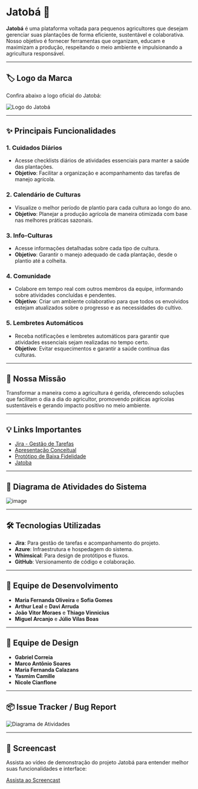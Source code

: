 # Jatobá 🌱

**Jatobá** é uma plataforma voltada para pequenos agricultores que desejam gerenciar suas plantações de forma eficiente, sustentável e colaborativa. Nosso objetivo é fornecer ferramentas que organizam, educam e maximizam a produção, respeitando o meio ambiente e impulsionando a agricultura responsável.

---

## 🏷️ Logo da Marca

Confira abaixo a logo oficial do Jatobá:

![Logo do Jatobá]([link_para_logo_aqui](https://github-production-user-asset-6210df.s3.amazonaws.com/124153233/377164702-172c0959-5256-432d-9da5-8b9aacd33b3d.jpg?X-Amz-Algorithm=AWS4-HMAC-SHA256&X-Amz-Credential=AKIAVCODYLSA53PQK4ZA%2F20241017%2Fus-east-1%2Fs3%2Faws4_request&X-Amz-Date=20241017T222504Z&X-Amz-Expires=300&X-Amz-Signature=b6b3dff443501587b4095ef60db0ef8657818663ab1f9601e9d0cca0daa3f101&X-Amz-SignedHeaders=host))

---

## ✨ Principais Funcionalidades

### 1. **Cuidados Diários**
  - Acesse checklists diários de atividades essenciais para manter a saúde das plantações.
  - **Objetivo**: Facilitar a organização e acompanhamento das tarefas de manejo agrícola.

### 2. **Calendário de Culturas**
  - Visualize o melhor período de plantio para cada cultura ao longo do ano.
  - **Objetivo**: Planejar a produção agrícola de maneira otimizada com base nas melhores práticas sazonais.

### 3. **Info-Culturas**
  - Acesse informações detalhadas sobre cada tipo de cultura.
  - **Objetivo**: Garantir o manejo adequado de cada plantação, desde o plantio até a colheita.

### 4. **Comunidade**
  - Colabore em tempo real com outros membros da equipe, informando sobre atividades concluídas e pendentes.
  - **Objetivo**: Criar um ambiente colaborativo para que todos os envolvidos estejam atualizados sobre o progresso e as necessidades do cultivo.

### 5. **Lembretes Automáticos**
  - Receba notificações e lembretes automáticos para garantir que atividades essenciais sejam realizadas no tempo certo.
  - **Objetivo**: Evitar esquecimentos e garantir a saúde contínua das culturas.

---

## 🎯 Nossa Missão

Transformar a maneira como a agricultura é gerida, oferecendo soluções que facilitam o dia a dia do agricultor, promovendo práticas agrícolas sustentáveis e gerando impacto positivo no meio ambiente.

---

## 💡 Links Importantes

- [Jira - Gestão de Tarefas](https://cesar-grupo13.atlassian.net/jira/software/projects/KAN/boards/1)
- [Apresentação Conceitual](https://docs.google.com/document/d/1YcFWUKt5CzpJgBr-Ovjdaf_afpZoh-Ol2bMEGYuE8Uc/edit)
- [Protótipo de Baixa Fidelidade](https://whimsical.com/projetos-2-RQ9MwTocTEx5vwWRUrH7Qc)
- [Jatoba](https://djangodeploy2-asb8e9a3aye4accj.brazilsouth-01.azurewebsites.net/)

---

## 🔄 Diagrama de Atividades do Sistema

![image](https://github.com/user-attachments/assets/66542e1d-37c6-4d93-9549-2c1949d36f61)

---

## 🛠 Tecnologias Utilizadas

- **Jira**: Para gestão de tarefas e acompanhamento do projeto.
- **Azure**: Infraestrutura e hospedagem do sistema.
- **Whimsical**: Para design de protótipos e fluxos.
- **GitHub**: Versionamento de código e colaboração.

---

## 👥 Equipe de Desenvolvimento

- **Maria Fernanda Oliveira** e **Sofia Gomes**
- **Arthur Leal** e **Davi Arruda**
- **João Vitor Moraes** e **Thiago Vinnicius**
- **Miguel Arcanjo** e **Júlio Vilas Boas**

---

## 🎨 Equipe de Design

- **Gabriel Correia**
- **Marco Antônio Soares**
- **Maria Fernanda Calazans**
- **Yasmim Camille**
- **Nicole Cianflone**

---

## 📦 Issue Tracker / Bug Report

![Diagrama de Atividades](https://github.com/user-attachments/assets/76acda77-f2c0-430a-bda8-27b856a49906)

---

## 🎥 Screencast

Assista ao vídeo de demonstração do projeto Jatobá para entender melhor suas funcionalidades e interface:

[Assista ao Screencast]([link_do_video_aqui](https://youtu.be/oaZuyw6cs7c))
